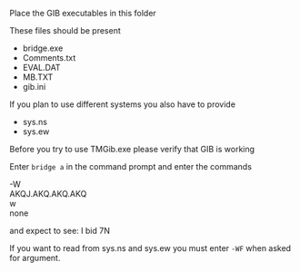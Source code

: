Place the GIB executables in this folder

These files should be present

- bridge.exe
- Comments.txt
- EVAL.DAT
- MB.TXT
- gib.ini

If you plan to use different systems you also have to provide

- sys.ns
- sys.ew

Before you try to use TMGib.exe please verify that GIB is working

Enter ```bridge a``` in the command prompt and enter the commands

-W  
AKQJ.AKQ.AKQ.AKQ  
w  
none

and expect to see: I bid 7N

If you want to read from sys.ns and sys.ew you must enter ```-WF``` when asked for argument.